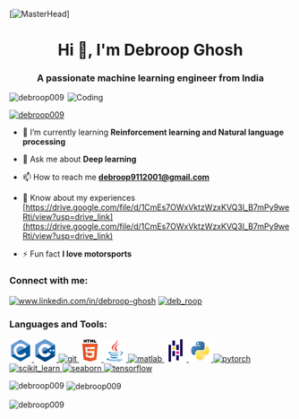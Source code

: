 [![MasterHead](https://www.dreamstime.com/concept-commercial-background-image-topic-machine-learning-banner-advertising-generative-ai-concept-image314340459.)]
<h1 align="center">Hi 👋, I'm Debroop Ghosh</h1>
<h3 align="center">A passionate machine learning engineer from India</h3>
<img align="right" alt="Coding" width="400" src="https://images.app.goo.gl/H8pRYv4Pz2nEgqbU6.">
<p align="left"> <img src="https://komarev.com/ghpvc/?username=debroop009&label=Profile%20views&color=0e75b6&style=flat" alt="debroop009" /> </p>

<p align="left"> <a href="https://github.com/ryo-ma/github-profile-trophy"><img src="https://github-profile-trophy.vercel.app/?username=debroop009" alt="debroop009" /></a> </p>

- 🌱 I’m currently learning **Reinforcement learning and Natural language processing**

- 💬 Ask me about **Deep learning**

- 📫 How to reach me **debroop9112001@gmail.com**

- 📄 Know about my experiences [https://drive.google.com/file/d/1CmEs7OWxVktzWzxKVQ3l_B7mPy9weRti/view?usp=drive_link](https://drive.google.com/file/d/1CmEs7OWxVktzWzxKVQ3l_B7mPy9weRti/view?usp=drive_link)

- ⚡ Fun fact **I love motorsports**

<h3 align="left">Connect with me:</h3>
<p align="left">
<a href="https://linkedin.com/in/www.linkedin.com/in/debroop-ghosh" target="blank"><img align="center" src="https://raw.githubusercontent.com/rahuldkjain/github-profile-readme-generator/master/src/images/icons/Social/linked-in-alt.svg" alt="www.linkedin.com/in/debroop-ghosh" height="30" width="40" /></a>
<a href="https://instagram.com/deb_roop" target="blank"><img align="center" src="https://raw.githubusercontent.com/rahuldkjain/github-profile-readme-generator/master/src/images/icons/Social/instagram.svg" alt="deb_roop" height="30" width="40" /></a>
</p>

<h3 align="left">Languages and Tools:</h3>
<p align="left"> <a href="https://www.cprogramming.com/" target="_blank" rel="noreferrer"> <img src="https://raw.githubusercontent.com/devicons/devicon/master/icons/c/c-original.svg" alt="c" width="40" height="40"/> </a> <a href="https://www.w3schools.com/cpp/" target="_blank" rel="noreferrer"> <img src="https://raw.githubusercontent.com/devicons/devicon/master/icons/cplusplus/cplusplus-original.svg" alt="cplusplus" width="40" height="40"/> </a> <a href="https://git-scm.com/" target="_blank" rel="noreferrer"> <img src="https://www.vectorlogo.zone/logos/git-scm/git-scm-icon.svg" alt="git" width="40" height="40"/> </a> <a href="https://www.w3.org/html/" target="_blank" rel="noreferrer"> <img src="https://raw.githubusercontent.com/devicons/devicon/master/icons/html5/html5-original-wordmark.svg" alt="html5" width="40" height="40"/> </a> <a href="https://www.java.com" target="_blank" rel="noreferrer"> <img src="https://raw.githubusercontent.com/devicons/devicon/master/icons/java/java-original.svg" alt="java" width="40" height="40"/> </a> <a href="https://www.mathworks.com/" target="_blank" rel="noreferrer"> <img src="https://upload.wikimedia.org/wikipedia/commons/2/21/Matlab_Logo.png" alt="matlab" width="40" height="40"/> </a> <a href="https://pandas.pydata.org/" target="_blank" rel="noreferrer"> <img src="https://raw.githubusercontent.com/devicons/devicon/2ae2a900d2f041da66e950e4d48052658d850630/icons/pandas/pandas-original.svg" alt="pandas" width="40" height="40"/> </a> <a href="https://www.python.org" target="_blank" rel="noreferrer"> <img src="https://raw.githubusercontent.com/devicons/devicon/master/icons/python/python-original.svg" alt="python" width="40" height="40"/> </a> <a href="https://pytorch.org/" target="_blank" rel="noreferrer"> <img src="https://www.vectorlogo.zone/logos/pytorch/pytorch-icon.svg" alt="pytorch" width="40" height="40"/> </a> <a href="https://scikit-learn.org/" target="_blank" rel="noreferrer"> <img src="https://upload.wikimedia.org/wikipedia/commons/0/05/Scikit_learn_logo_small.svg" alt="scikit_learn" width="40" height="40"/> </a> <a href="https://seaborn.pydata.org/" target="_blank" rel="noreferrer"> <img src="https://seaborn.pydata.org/_images/logo-mark-lightbg.svg" alt="seaborn" width="40" height="40"/> </a> <a href="https://www.tensorflow.org" target="_blank" rel="noreferrer"> <img src="https://www.vectorlogo.zone/logos/tensorflow/tensorflow-icon.svg" alt="tensorflow" width="40" height="40"/> </a> </p>

<p><img align="left" src="https://github-readme-stats.vercel.app/api/top-langs?username=debroop009&show_icons=true&locale=en&layout=compact" alt="debroop009" /></p>

<p>&nbsp;<img align="center" src="https://github-readme-stats.vercel.app/api?username=debroop009&show_icons=true&locale=en" alt="debroop009" /></p>

<p><img align="center" src="https://github-readme-streak-stats.herokuapp.com/?user=debroop009&" alt="debroop009" /></p>

